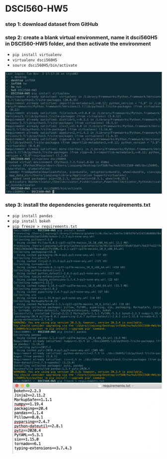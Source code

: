 # DSCI560-HW5

### step 1: download dataset from GitHub

### step 2: create a blank virtual environment, name it dsci560H5 in DSCI560-HW5 folder, and then activate the environment
- `pip install virtualenv`
- `virtualenv dsci560H5`
- `source dsci560H5/bin/activate`

![data](https://github.com/jieqiong-pang/DSCI560-HW5/blob/main/Screenshot1.png)

### step 3: install the dependencies generate requirements.txt
- `pip install pandas`
- `pip install bokeh`
- `pip freeze > requirements.txt`
![data](https://github.com/jieqiong-pang/DSCI560-HW5/blob/main/Screenshot2.png)
![data](https://github.com/jieqiong-pang/DSCI560-HW5/blob/main/Screenshot3.png)
